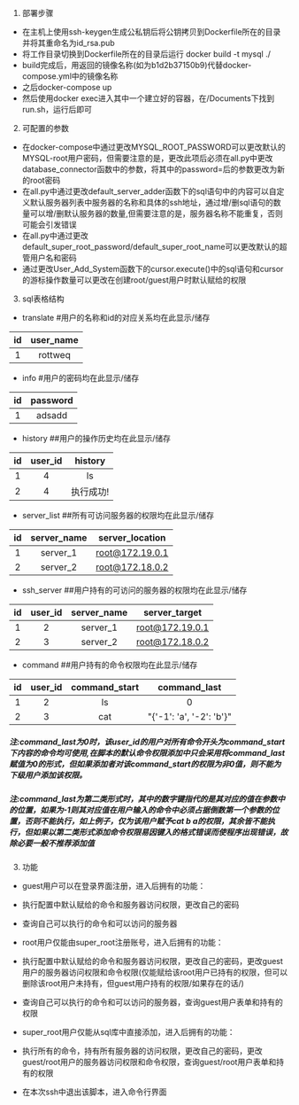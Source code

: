 1. 部署步骤
- 在主机上使用ssh-keygen生成公私钥后将公钥拷贝到Dockerfile所在的目录并将其重命名为id_rsa.pub
- 将工作目录切换到Dockerfile所在的目录后运行     docker build -t mysql ./
- build完成后，用返回的镜像名称(如为b1d2b37150b9)代替docker-compose.yml中的镜像名称
- 之后docker-compose up
- 然后使用docker exec进入其中一个建立好的容器，在/Documents下找到run.sh，运行后即可

2. 可配置的参数
- 在docker-compose中通过更改MYSQL_ROOT_PASSWORD可以更改默认的MYSQL-root用户密码，但需要注意的是，更改此项后必须在all.py中更改database_connector函数中的参数，将其中的password=后的参数更改为新的root密码
- 在all.py中通过更改default_server_adder函数下的sql语句中的内容可以自定义默认服务器列表中服务器的名称和具体的ssh地址，通过增/删sql语句的数量可以增/删默认服务器的数量,但需要注意的是，服务器名称不能重复，否则可能会引发错误
- 在all.py中通过更改default_super_root_password/default_super_root_name可以更改默认的超管用户名和密码
- 通过更改User_Add_System函数下的cursor.execute()中的sql语句和cursor的游标操作数量可以更改在创建root/guest用户时默认赋给的权限

3. sql表格结构

- translate #用户的名称和id的对应关系均在此显示/储存

| id | user_name |
:-: | :-: | 
| 1  |   rottweq  |

- info  #用户的密码均在此显示/储存

| id | password |
:-: | :-: | 
| 1  |   adsadd  |

- history  ##用户的操作历史均在此显示/储存

| id | user_id | history|
:-: | :-: | :-: |
| 1  |   4     |   ls   |
| 2  |   4     |执行成功!|

- server_list ##所有可访问服务器的权限均在此显示/储存

| id | server_name | server_location |
:-: | :-: | :-: |
| 1  |  server_1     |  root@172.19.0.1  |
| 2 |   server_2     |root@172.18.0.2|

- ssh_server ##用户持有的可访问的服务器的权限均在此显示/储存

| id | user_id | server_name | server_target |
:-: | :-: | :-: | :-: |
| 1  |    2   |  server_1     |  root@172.19.0.1  |
| 2  |   3    |server_2     |root@172.18.0.2|

- command ##用户持有的命令权限均在此显示/储存

| id | user_id | command_start | command_last |
:-: | :-: | :-: | :-: |
| 1  |    2   |  ls    |  0  |
| 2  |   3    |  cat    | "{'-1': 'a', '-2': 'b'}"|

##### 注:command_last为0时，该user_id的用户对所有命令开头为command_start下内容的命令均可使用,在脚本的默认命令权限添加中只会采用将command_last赋值为0的形式，但如果添加者对该command_start的权限为非0值，则不能为下级用户添加该权限。
##### 注:command_last为第二类形式时，其中的数字键指代的是其对应的值在参数中的位置，如果为-1则其对应值在用户输入的命令中必须占据倒数第一个参数的位置，否则不能执行，如上例子，仅为该用户赋予cat b a的权限，其余皆不能执行，但如果以第二类形式添加命令权限易因键入的格式错误而使程序出现错误，故除必要一般不推荐添加值

3. 功能
- guest用户可以在登录界面注册，进入后拥有的功能：
- 执行配置中默认赋给的命令和服务器访问权限，更改自己的密码
- 查询自己可以执行的命令和可以访问的服务器

- root用户仅能由super_root注册账号，进入后拥有的功能：
- 执行配置中默认赋给的命令和服务器访问权限，更改自己的密码，更改guest用户的服务器访问权限和命令权限(仅能赋给该root用户已持有的权限，但可以删除该root用户未持有，但guest用户持有的权限/如果存在的话/)
- 查询自己可以执行的命令和可以访问的服务器，查询guest用户表单和持有的权限

- super_root用户仅能从sql库中直接添加，进入后拥有的功能：
- 执行所有的命令，持有所有服务器的访问权限，更改自己的密码，更改guest/root用户的服务器访问权限和命令权限，查询guest/root用户表单和持有的权限
- 在本次ssh中退出该脚本，进入命令行界面
